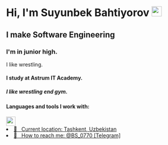 # Hi, I'm Suyunbek Bahtiyorov <img src="https://media0.giphy.com/media/gM5qFksULw54NMWyry/giphy.gif" width="27px">

## I make Software Engineering  <br>

### I'm in junior high.
I like wrestling.
#### I study at Astrum IT Academy.

##### I like wrestling end gym.
#### Languages and tools I work with:


<a href="https://github.com/suyun?tab=repositories&q=&type=&language=c&sort=">
  <img src="https://upload.wikimedia.org/wikipedia/commons/1/19/C_Logo.png" height="25">
  </a>
  <a href=""


- 📍 &nbsp; Current location: Tashkent, Uzbekistan
- 📝 &nbsp; How to reach me: @BS_0770 [Telegram]
